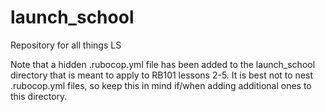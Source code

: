 # launch_school
Repository for all things LS

Note that a hidden .rubocop.yml file has been added to the launch_school directory that is meant to apply to RB101 lessons 2-5. It is best not to nest .rubocop.yml files, so keep this in mind if/when adding additional ones to this directory. 

